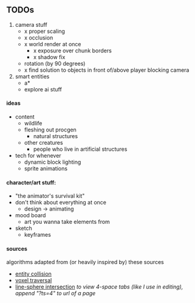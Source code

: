 ## TODOs
1) camera stuff
	- x proper scaling
	- x occlusion
	- x world render at once
		- x exposure over chunk borders
		- x shadow fix
	- rotation (by 90 degrees)
	- x find solution to objects in front of/above player blocking camera
2) smart entities
	- a\*
	- explore ai stuff

#### ideas
- content
	- wildlife
	- fleshing out procgen
		- natural structures
	- other creatures
		- people who live in artificial structures
- tech for whenever
	- dynamic block lighting
	- sprite animations

#### character/art stuff:
- "the animator's survival kit"
- don't think about everything at once
	- design -> animating
- mood board
	- art you wanna take elements from
- sketch
	- keyframes

#### sources
algorithms adapted from (or heavily inspired by) these sources
- [entity collision](https://www.youtube.com/watch?v=8JJ-4JgR7Dg)
- [voxel traversal](https://citeseerx.ist.psu.edu/viewdoc/download?doi=10.1.1.42.3443&rep=rep1&type=pdf)
- [line-sphere intersection](https://gamedev.stackexchange.com/questions/27755/optimized-algorithm-for-line-sphere-intersection-in-glsl)
*to view 4-space tabs (like I use in editing), append "?ts=4" to url of a page*
